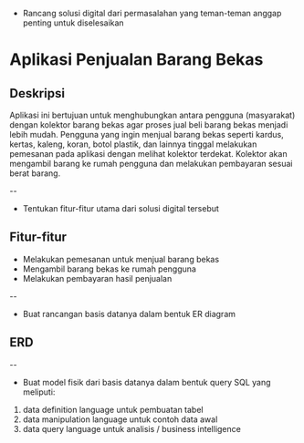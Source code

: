 - Rancang solusi digital dari permasalahan yang teman-teman anggap penting untuk diselesaikan
# Aplikasi Penjualan Barang Bekas

## Deskripsi
Aplikasi ini bertujuan untuk menghubungkan antara pengguna (masyarakat) dengan kolektor barang bekas agar proses jual beli barang bekas menjadi lebih mudah. Pengguna yang ingin menjual barang bekas seperti kardus, kertas, kaleng, koran, botol plastik, dan lainnya tinggal melakukan pemesanan pada aplikasi dengan melihat kolektor terdekat. Kolektor akan mengambil barang ke rumah pengguna dan melakukan pembayaran sesuai berat barang.

--
- Tentukan fitur-fitur utama dari solusi digital tersebut
## Fitur-fitur
- Melakukan pemesanan untuk menjual barang bekas
- Mengambil barang bekas ke rumah pengguna
- Melakukan pembayaran hasil penjualan

--
- Buat rancangan basis datanya dalam bentuk ER diagram
## ERD

--
- Buat model fisik dari basis datanya dalam bentuk query SQL yang meliputi: 
1) data definition language untuk pembuatan tabel
2) data manipulation language untuk contoh data awal
3) data query language untuk analisis / business intelligence

